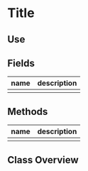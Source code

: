 # Title

## Use

## Fields

| name | description |
| ---- | ----------- |
|      |             |

## Methods

| name | description |
| ---- | ----------- |
|      |             |

## Class Overview

``` lang

```
